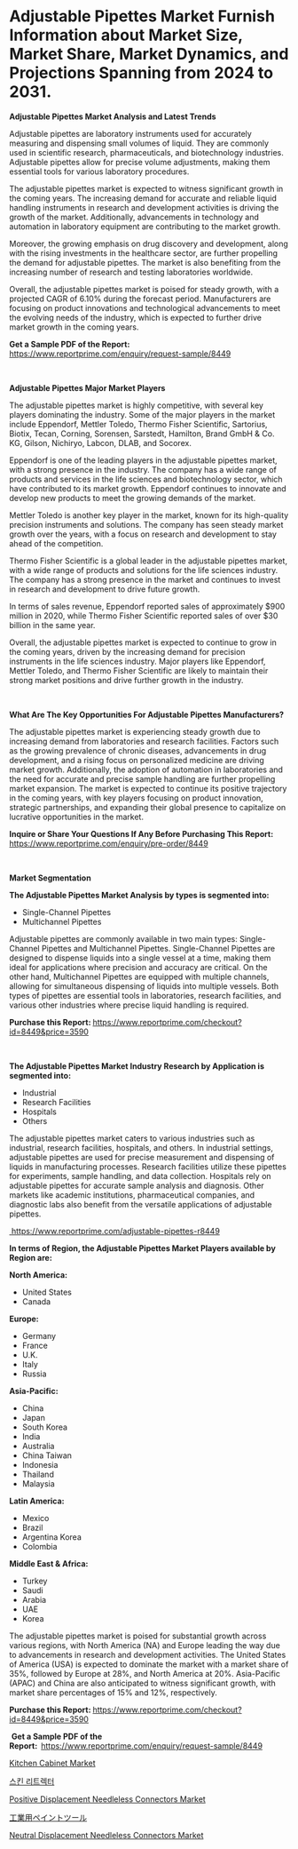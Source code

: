 <p><h1>Adjustable Pipettes Market Furnish Information about Market Size, Market Share, Market Dynamics, and Projections Spanning from 2024 to 2031.</h1></p><p><strong>Adjustable Pipettes Market Analysis and Latest Trends</strong></p>
<p><p>Adjustable pipettes are laboratory instruments used for accurately measuring and dispensing small volumes of liquid. They are commonly used in scientific research, pharmaceuticals, and biotechnology industries. Adjustable pipettes allow for precise volume adjustments, making them essential tools for various laboratory procedures.</p><p>The adjustable pipettes market is expected to witness significant growth in the coming years. The increasing demand for accurate and reliable liquid handling instruments in research and development activities is driving the growth of the market. Additionally, advancements in technology and automation in laboratory equipment are contributing to the market growth.</p><p>Moreover, the growing emphasis on drug discovery and development, along with the rising investments in the healthcare sector, are further propelling the demand for adjustable pipettes. The market is also benefiting from the increasing number of research and testing laboratories worldwide.</p><p>Overall, the adjustable pipettes market is poised for steady growth, with a projected CAGR of 6.10% during the forecast period. Manufacturers are focusing on product innovations and technological advancements to meet the evolving needs of the industry, which is expected to further drive market growth in the coming years.</p></p>
<p><strong>Get a Sample PDF of the Report:&nbsp;</strong> <a href="https://www.reportprime.com/enquiry/request-sample/8449">https://www.reportprime.com/enquiry/request-sample/8449</a></p>
<p>&nbsp;</p>
<p><strong>Adjustable Pipettes Major Market Players</strong></p>
<p><p>The adjustable pipettes market is highly competitive, with several key players dominating the industry. Some of the major players in the market include Eppendorf, Mettler Toledo, Thermo Fisher Scientific, Sartorius, Biotix, Tecan, Corning, Sorensen, Sarstedt, Hamilton, Brand GmbH & Co. KG, Gilson, Nichiryo, Labcon, DLAB, and Socorex.</p><p>Eppendorf is one of the leading players in the adjustable pipettes market, with a strong presence in the industry. The company has a wide range of products and services in the life sciences and biotechnology sector, which have contributed to its market growth. Eppendorf continues to innovate and develop new products to meet the growing demands of the market.</p><p>Mettler Toledo is another key player in the market, known for its high-quality precision instruments and solutions. The company has seen steady market growth over the years, with a focus on research and development to stay ahead of the competition.</p><p>Thermo Fisher Scientific is a global leader in the adjustable pipettes market, with a wide range of products and solutions for the life sciences industry. The company has a strong presence in the market and continues to invest in research and development to drive future growth.</p><p>In terms of sales revenue, Eppendorf reported sales of approximately $900 million in 2020, while Thermo Fisher Scientific reported sales of over $30 billion in the same year.</p><p>Overall, the adjustable pipettes market is expected to continue to grow in the coming years, driven by the increasing demand for precision instruments in the life sciences industry. Major players like Eppendorf, Mettler Toledo, and Thermo Fisher Scientific are likely to maintain their strong market positions and drive further growth in the industry.</p></p>
<p>&nbsp;</p>
<p><strong>What Are The Key Opportunities For Adjustable Pipettes Manufacturers?</strong></p>
<p><p>The adjustable pipettes market is experiencing steady growth due to increasing demand from laboratories and research facilities. Factors such as the growing prevalence of chronic diseases, advancements in drug development, and a rising focus on personalized medicine are driving market growth. Additionally, the adoption of automation in laboratories and the need for accurate and precise sample handling are further propelling market expansion. The market is expected to continue its positive trajectory in the coming years, with key players focusing on product innovation, strategic partnerships, and expanding their global presence to capitalize on lucrative opportunities in the market.</p></p>
<p><strong>Inquire or Share Your Questions If Any Before Purchasing This Report:</strong> <a href="https://www.reportprime.com/enquiry/pre-order/8449">https://www.reportprime.com/enquiry/pre-order/8449</a></p>
<p>&nbsp;</p>
<p><strong>Market Segmentation</strong></p>
<p><strong>The Adjustable Pipettes Market Analysis by types is segmented into:</strong></p>
<p><ul><li>Single-Channel Pipettes</li><li>Multichannel Pipettes</li></ul></p>
<p><p>Adjustable pipettes are commonly available in two main types: Single-Channel Pipettes and Multichannel Pipettes. Single-Channel Pipettes are designed to dispense liquids into a single vessel at a time, making them ideal for applications where precision and accuracy are critical. On the other hand, Multichannel Pipettes are equipped with multiple channels, allowing for simultaneous dispensing of liquids into multiple vessels. Both types of pipettes are essential tools in laboratories, research facilities, and various other industries where precise liquid handling is required.</p></p>
<p><strong>Purchase this Report:&nbsp;</strong><a href="https://www.reportprime.com/checkout?id=8449&price=3590">https://www.reportprime.com/checkout?id=8449&price=3590</a></p>
<p>&nbsp;</p>
<p><strong>The Adjustable Pipettes Market Industry Research by Application is segmented into:</strong></p>
<p><ul><li>Industrial</li><li>Research Facilities</li><li>Hospitals</li><li>Others</li></ul></p>
<p><p>The adjustable pipettes market caters to various industries such as industrial, research facilities, hospitals, and others. In industrial settings, adjustable pipettes are used for precise measurement and dispensing of liquids in manufacturing processes. Research facilities utilize these pipettes for experiments, sample handling, and data collection. Hospitals rely on adjustable pipettes for accurate sample analysis and diagnosis. Other markets like academic institutions, pharmaceutical companies, and diagnostic labs also benefit from the versatile applications of adjustable pipettes.</p></p>
<p><a href="https://www.reportprime.com/adjustable-pipettes-r8449">&nbsp;https://www.reportprime.com/adjustable-pipettes-r8449</a></p>
<p><strong>In terms of Region, the Adjustable Pipettes Market Players available by Region are:</strong></p>
<p>
    <p> <strong> North America: </strong>
        <ul>
            <li>United States</li>
            <li>Canada</li>
        </ul>
        </p> 
    <p> <strong> Europe: </strong>
        <ul>
            <li>Germany</li>
            <li>France</li>
            <li>U.K.</li>
            <li>Italy</li>
            <li>Russia</li>
        </ul>
        </p> 
    <p> <strong> Asia-Pacific: </strong>
        <ul>
            <li>China</li>
            <li>Japan</li>
            <li>South Korea</li>
            <li>India</li>
            <li>Australia</li>
            <li>China Taiwan</li>
            <li>Indonesia</li>
            <li>Thailand</li>
            <li>Malaysia</li>
        </ul>
        </p> 
    <p> <strong> Latin America: </strong>
        <ul>
            <li>Mexico</li>
            <li>Brazil</li>
            <li>Argentina Korea</li>
            <li>Colombia</li>
        </ul>
        </p> 
    <p> <strong> Middle East & Africa: </strong>
        <ul>
            <li>Turkey</li>
            <li>Saudi</li>
            <li>Arabia</li>
            <li>UAE</li>
            <li>Korea</li>
        </ul>
    </p>
    </p>
<p><p>The adjustable pipettes market is poised for substantial growth across various regions, with North America (NA) and Europe leading the way due to advancements in research and development activities. The United States of America (USA) is expected to dominate the market with a market share of 35%, followed by Europe at 28%, and North America at 20%. Asia-Pacific (APAC) and China are also anticipated to witness significant growth, with market share percentages of 15% and 12%, respectively.</p></p>
<p><strong>Purchase this Report: </strong><a href="https://www.reportprime.com/checkout?id=8449&price=3590">https://www.reportprime.com/checkout?id=8449&price=3590</a></p>
<p>&nbsp;<strong>Get a Sample PDF of the Report:&nbsp;&nbsp;</strong><a href="https://www.reportprime.com/enquiry/request-sample/8449">https://www.reportprime.com/enquiry/request-sample/8449</a></p>
<p><strong></strong></p>
<p><p><a href="https://issuu.com/reportprime-2/docs/kitchen-cabinet-market-size-2030.pptx">Kitchen Cabinet Market</a></p><p><a href="https://github.com/wallacBahrtyinger567686/Market-Research-Report-List-1/blob/main/551318673098.md">스킨 리트렉터</a></p><p><a href="https://github.com/RyleeBauch2023/Market-Research-Report-List-1/blob/main/positive-displacement-needleless-connectors-market.md">Positive Displacement Needleless Connectors Market</a></p><p><a href="https://github.com/kegley4963/Market-Research-Report-List-1/blob/main/349294177337.md">工業用ペイントツール</a></p><p><a href="https://github.com/Sarissaschmalingtr6fz2739/Market-Research-Report-List-2/blob/main/neutral-displacement-needleless-connectors-market.md">Neutral Displacement Needleless Connectors Market</a></p></p>